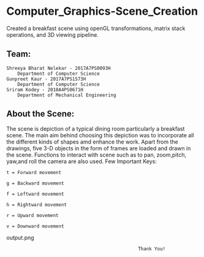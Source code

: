 # Computer_Graphics-Scene_Creation
Created a breakfast scene using openGL transformations, matrix stack operations, and 3D viewing pipeline.

## Team:

    Shreeya Bharat Nelekar - 2017A7PS0093H
        Department of Computer Science
    Gunpreet Kaur - 2017A7PS1573H
        Department of Computer Science
    Sriram Kodey - 2018A4PS0671H
        Department of Mechanical Engineering

## About the Scene:

The scene is depiction of a typical dining room particularly a breakfast scene. The main aim behind choosing this depiction was to incorporate all the different kinds of shapes amd enhance the work. Apart from the drawings, five 3-D objects in the form of frames are loaded and drawn in the scene. Functions to interact with scene such as to pan, zoom,pitch, yaw,and roll the camera are also used.
Few Important Keys:

    t = Forward movement

    g = Backward movement

    f = Leftward movement

    h = Rightward movement

    r = Upward movement

    v = Downward movement
 
 output.png

                                                    Thank You!
